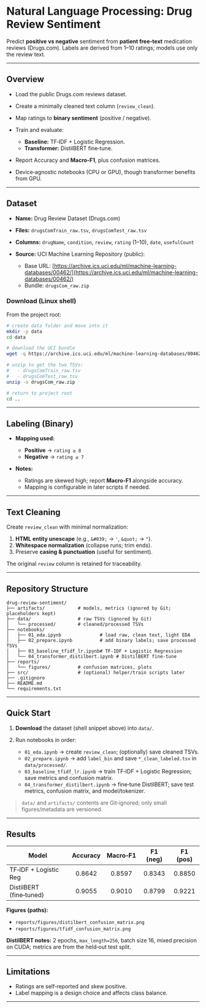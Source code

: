 
# Natural Language Processing: Drug Review Sentiment 

Predict **positive vs negative** sentiment from **patient free‑text** medication reviews (Drugs.com). Labels are derived from 1–10 ratings; models use only the review text.

---

## Overview

* Load the public Drugs.com reviews dataset.
* Create a minimally cleaned text column (`review_clean`).
* Map ratings to **binary sentiment** (positive / negative).
* Train and evaluate:

  * **Baseline:** TF‑IDF + Logistic Regression.
  * **Transformer:** DistilBERT fine‑tune.
* Report Accuracy and **Macro‑F1**, plus confusion matrices.
* Device‑agnostic notebooks (CPU or GPU), though transformer benefits from GPU.

---

## Dataset

* **Name:** Drug Review Dataset (Drugs.com)
* **Files:** `drugsComTrain_raw.tsv`, `drugsComTest_raw.tsv`
* **Columns:** `drugName`, `condition`, `review`, `rating` (1–10), `date`, `usefulCount`
* **Source:** UCI Machine Learning Repository (public):

  * Base URL: [https://archive.ics.uci.edu/ml/machine-learning-databases/00462/](https://archive.ics.uci.edu/ml/machine-learning-databases/00462/)
  * Bundle: `drugsCom_raw.zip`

### Download (Linux shell)

From the project root:

```bash
# create data folder and move into it
mkdir -p data
cd data

# download the UCI bundle
wget -q https://archive.ics.uci.edu/ml/machine-learning-databases/00462/drugsCom_raw.zip -O drugsCom_raw.zip

# unzip to get the two TSVs:
#   - drugsComTrain_raw.tsv
#   - drugsComTest_raw.tsv
unzip -o drugsCom_raw.zip

# return to project root
cd ..
```

---

## Labeling (Binary)

* **Mapping used:**

  * **Positive** → `rating ≥ 8`
  * **Negative** → `rating ≤ 7`
* **Notes:**

  * Ratings are skewed high; report **Macro‑F1** alongside accuracy.
  * Mapping is configurable in later scripts if needed.

---

## Text Cleaning

Create `review_clean` with minimal normalization:

1. **HTML entity unescape** (e.g., `&#039;` → `'`, `&quot;` → `"`).
2. **Whitespace normalization** (collapse runs; trim ends).
3. Preserve **casing & punctuation** (useful for sentiment).

The original `review` column is retained for traceability.

---

## Repository Structure

```
drug-review-sentiment/
├── artifacts/            # models, metrics (ignored by Git; placeholders kept)
├── data/                 # raw TSVs (ignored by Git)
│   └── processed/        # cleaned/processed TSVs
├── notebooks/
│   ├── 01_eda.ipynb              # load raw, clean text, light EDA
│   ├── 02_prepare.ipynb          # add binary labels; save processed TSVs
│   ├── 03_baseline_tfidf_lr.ipynb# TF‑IDF + Logistic Regression
│   └── 04_transformer_distilbert.ipynb # DistilBERT fine‑tune
├── reports/
│   └── figures/          # confusion matrices, plots
├── src/                  # (optional) helper/train scripts later
├── .gitignore
├── README.md
└── requirements.txt
```

---

## Quick Start

1. **Download** the dataset (shell snippet above) into `data/`.
2. Run notebooks in order:

   * `01_eda.ipynb` → create `review_clean`; (optionally) save cleaned TSVs.
   * `02_prepare.ipynb` → add `label_bin` and save `*_clean_labeled.tsv` in `data/processed/`.
   * `03_baseline_tfidf_lr.ipynb` → train TF‑IDF + Logistic Regression; save metrics and confusion matrix.
   * `04_transformer_distilbert.ipynb` → fine‑tune DistilBERT; save test metrics, confusion matrix, and model/tokenizer.

> `data/` and `artifacts/` contents are Git‑ignored; only small figures/metadata are versioned.

---

## Results

| Model                   | Accuracy | Macro‑F1 | F1 (neg) | F1 (pos) |
| ----------------------- | :------: | :------: | :------: | :------: |
| TF‑IDF + Logistic Reg   |  0.8642  |  0.8597  |  0.8343  |  0.8850  |
| DistilBERT (fine‑tuned) |  0.9055  |  0.9010  |  0.8799  |  0.9221  |

**Figures (paths):**

* `reports/figures/distilbert_confusion_matrix.png`
* `reports/figures/tfidf_confusion_matrix.png`

**DistilBERT notes:** 2 epochs, `max_length=256`, batch size 16, mixed precision on CUDA; metrics are from the held‑out test split.

---

## Limitations

* Ratings are self‑reported and skew positive.
* Label mapping is a design choice and affects class balance.

---






